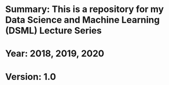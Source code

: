 # Summary: This is a repository for my Data Science and Machine Learning (DSML) Lecture Series
# Year: 2018, 2019, 2020

# Version: 1.0

